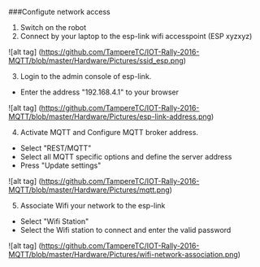 ###Configute network access   
1. Switch on the robot    
2. Connect by your laptop to the esp-link wifi accesspoint (ESP xyzxyz)    

![alt tag] (https://github.com/TampereTC/IOT-Rally-2016-MQTT/blob/master/Hardware/Pictures/ssid_esp.png)   
   
3. Login to the admin console of esp-link.   
- Enter the address "192.168.4.1" to your browser    
 
![alt tag] (https://github.com/TampereTC/IOT-Rally-2016-MQTT/blob/master/Hardware/Pictures/esp-link-address.png)    

4. Activate MQTT and Configure MQTT broker address.   
- Select "REST/MQTT"   
- Select all MQTT specific options and define the server address    
- Press "Update settings"      

![alt tag] (https://github.com/TampereTC/IOT-Rally-2016-MQTT/blob/master/Hardware/Pictures/mqtt.png)    

5. Associate Wifi your network to the esp-link
- Select "Wifi Station"
- Select the Wifi station to connect and enter the valid password     

![alt tag] (https://github.com/TampereTC/IOT-Rally-2016-MQTT/blob/master/Hardware/Pictures/wifi-network-association.png)   

